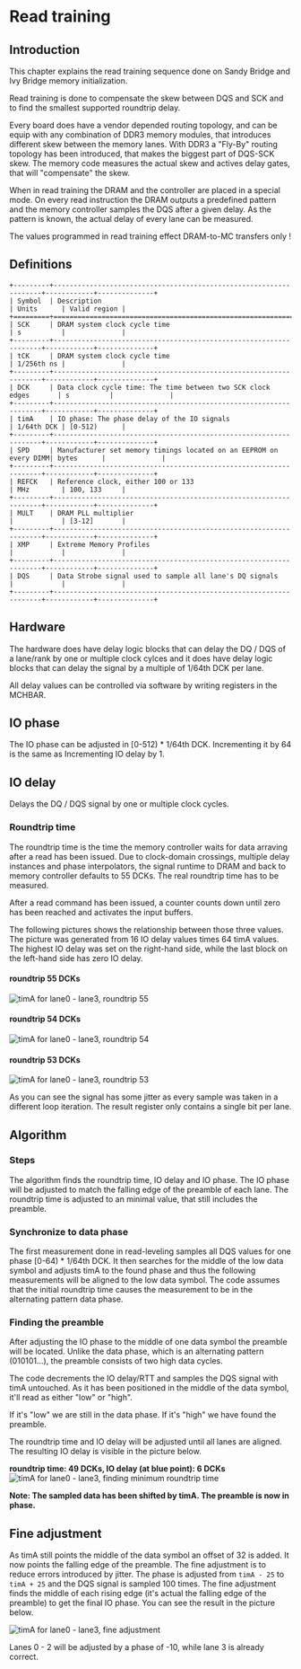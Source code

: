 # Read training

## Introduction

This chapter explains the read training sequence done on Sandy Bridge and
Ivy Bridge memory initialization.

Read training is done to compensate the skew between DQS and SCK and to find
the smallest supported roundtrip delay.

Every board does have a vendor depended routing topology, and can be equip
with any combination of DDR3 memory modules, that introduces different
skew between the memory lanes. With DDR3 a "Fly-By" routing topology
has been introduced, that makes the biggest part of DQS-SCK skew.
The memory code measures the actual skew and actives delay gates,
that will "compensate" the skew.

When in read training the DRAM and the controller are placed in a special mode.
On every read instruction the DRAM outputs a predefined pattern and the memory
controller samples the DQS after a given delay. As the pattern is known, the
actual delay of every lane can be measured.

The values programmed in read training effect DRAM-to-MC transfers only !

## Definitions
```{eval-rst}
+---------+-------------------------------------------------------------------+------------+--------------+
| Symbol  | Description                                                       | Units      | Valid region |
+=========+===================================================================+============+==============+
| SCK     | DRAM system clock cycle time                                      | s          |              |
+---------+-------------------------------------------------------------------+------------+--------------+
| tCK     | DRAM system clock cycle time                                      | 1/256th ns |              |
+---------+-------------------------------------------------------------------+------------+--------------+
| DCK     | Data clock cycle time: The time between two SCK clock edges       | s          |              |
+---------+-------------------------------------------------------------------+------------+--------------+
| timA    | IO phase: The phase delay of the IO signals                       | 1/64th DCK | [0-512)      |
+---------+-------------------------------------------------------------------+------------+--------------+
| SPD     | Manufacturer set memory timings located on an EEPROM on every DIMM| bytes      |              |
+---------+-------------------------------------------------------------------+------------+--------------+
| REFCK   | Reference clock, either 100 or 133                                | MHz        | 100, 133     |
+---------+-------------------------------------------------------------------+------------+--------------+
| MULT    | DRAM PLL multiplier                                               |            | [3-12]       |
+---------+-------------------------------------------------------------------+------------+--------------+
| XMP     | Extreme Memory Profiles                                           |            |              |
+---------+-------------------------------------------------------------------+------------+--------------+
| DQS     | Data Strobe signal used to sample all lane's DQ signals           |            |              |
+---------+-------------------------------------------------------------------+------------+--------------+
```
## Hardware
The hardware does have delay logic blocks that can delay the DQ / DQS of a
lane/rank by one or multiple clock cylces and it does have delay logic blocks
that can delay the signal by a multiple of 1/64th DCK per lane.

All delay values can be controlled via software by writing registers in the
MCHBAR.

## IO phase

The IO phase can be adjusted in [0-512) * 1/64th DCK. Incrementing it by 64 is
the same as Incrementing IO delay by 1.

## IO delay
Delays the DQ / DQS signal by one or multiple clock cycles.

### Roundtrip time
The roundtrip time is the time the memory controller waits for data arraving
after a read has been issued. Due to clock-domain crossings, multiple
delay instances and phase interpolators, the signal runtime to DRAM and back
to memory controller defaults to 55 DCKs. The real roundtrip time has to be
measured.

After a read command has been issued, a counter counts down until zero has been
reached and activates the input buffers.

The following pictures shows the relationship between those three values.
The picture was generated from 16 IO delay values times 64 timA values.
The highest IO delay was set on the right-hand side, while the last block
on the left-hand side has zero IO delay.

#### roundtrip 55 DCKs
![timA for lane0 - lane3, roundtrip 55][timA_lane0-3_rt55]

[timA_lane0-3_rt55]: timA_lane0-3_rt55.png

#### roundtrip 54 DCKs
![timA for lane0 - lane3, roundtrip 54][timA_lane0-3_rt54]

[timA_lane0-3_rt54]: timA_lane0-3_rt54.png


#### roundtrip 53 DCKs
![timA for lane0 - lane3, roundtrip 53][timA_lane0-3_rt53]

[timA_lane0-3_rt53]: timA_lane0-3_rt53.png

As you can see the signal has some jitter as every sample was taken in a
different loop iteration. The result register only contains a single bit per
lane.

## Algorithm
### Steps
The algorithm finds the roundtrip time, IO delay and IO phase. The IO phase
will be adjusted to match the falling edge of the preamble of each lane.
The roundtrip time is adjusted to an minimal value, that still includes the
preamble.

### Synchronize to data phase

The first measurement done in read-leveling samples all DQS values for one
phase [0-64) * 1/64th DCK. It then searches for the middle of the low data
symbol and adjusts timA to the found phase and thus the following measurements
will be aligned to the low data symbol.
The code assumes that the initial roundtrip time causes the measurement to be
in the alternating pattern data phase.

### Finding the preamble
After adjusting the IO phase to the middle of one data symbol the preamble will
be located. Unlike the data phase, which is an alternating pattern (010101...),
the preamble consists of two high data cycles.

The code decrements the IO delay/RTT and samples the DQS signal with timA
untouched. As it has been positioned in the middle of the data symbol, it'll
read as either "low" or "high".

If it's "low" we are still in the data phase.
If it's "high" we have found the preamble.

The roundtrip time and IO delay will be adjusted until all lanes are aligned.
The resulting IO delay is visible in the picture below.

**roundtrip time: 49 DCKs, IO delay (at blue point): 6 DCKs**
![timA for lane0 - lane3, finding minimum roundtrip time][timA_lane0-3_discover_420x]

[timA_lane0-3_discover_420x]: timA_lane0-3_discover_420x.png

**Note: The sampled data has been shifted by timA. The preamble is now
in phase.**

## Fine adjustment

As timA still points the middle of the data symbol an offset of 32 is added.
It now points the falling edge of the preamble.
The fine adjustment is to reduce errors introduced by jitter. The phase is
adjusted from `timA - 25` to `timA + 25` and the DQS signal is sampled 100
times. The fine adjustment finds the middle of each rising edge (it's actual
the falling edge of the preamble) to get the final IO phase. You can see the
result in the picture below.

![timA for lane0 - lane3, fine adjustment][timA_lane0-3_adjust_fine]

[timA_lane0-3_adjust_fine]: timA_lane0-3_adjust_fine.png

Lanes 0 - 2 will be adjusted by a phase of -10, while lane 3 is already correct.
